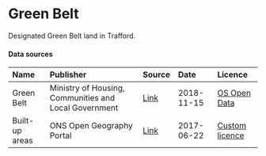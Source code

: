 # Green Belt

Designated Green Belt land in Trafford.

#### Data sources

| Name          | Publisher     | Source        | Date          | Licence       |
| :------------- | :------------- | :------------- | :------------- | :------------- |
| Green Belt | Ministry of Housing, Communities and Local Government | [Link](https://data.gov.uk/dataset/d7fcc345-6028-4266-836c-1d7cc6b034c5/english-local-authority-green-belt-dataset) | 2018-11-15 | [OS Open Data](http://www.ordnancesurvey.co.uk/business-and-government/licensing/using-creating-data-with-os-products/os-opendata.html) |
| Built-up areas | ONS Open Geography Portal | [Link](https://geoportal.statistics.gov.uk/datasets/built-up-areas-december-2011-boundaries-v2) | 2017-06-22 | [Custom licence](https://www.ons.gov.uk/methodology/geography/licences) |